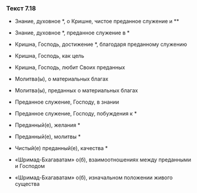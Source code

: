 ### Текст 7.18

- Знание, духовное *, о Кришне, чистое преданное служение и **

- Знание, духовное *, преданное служение в *

- Кришна, Господь, достижение *, благодаря преданному служению

- Кришна, Господь, как цель

- Кришна, Господь, любит Своих преданных

- Молитва(ы), о материальных благах

- Молитва(ы), преданных о материальных благах

- Преданное служение, Господу, в знании

- Преданное служение, Господу, побуждения к *

- Преданный(е), желания *

- Преданный(е), молитвы *

- Чистый(е) преданный(е), качества *

- «Шримад-Бхагаватам» о(б), взаимоотношениях между преданными и Господом

- «Шримад-Бхагаватам» о(б), изначальном положении живого существа
	
